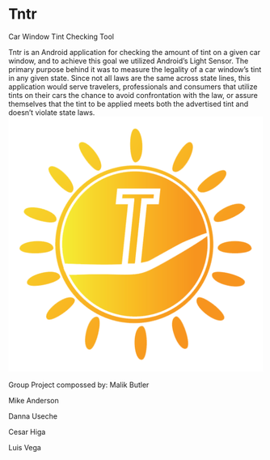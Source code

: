 
# Tntr

Car Window Tint  Checking Tool

  Tntr is an Android application for checking the amount of tint on a given car window, and to achieve this goal we utilized Android’s Light Sensor. The primary purpose behind it was to measure the legality of a car window’s tint in any given state. Since not all laws are the same across state lines, this application would serve travelers, professionals and consumers that utilize tints on their cars the chance to avoid confrontation with the law, or assure themselves that the tint to be applied meets both the advertised tint and doesn’t violate state laws. 
              ![alt tag](https://raw.githubusercontent.com/L-M-V-A/Tntr/master/main/app/src/main/res/drawable/logo.png)

Group Project compossed by: 
Malik Butler

Mike Anderson

Danna Useche

Cesar Higa

Luis Vega
